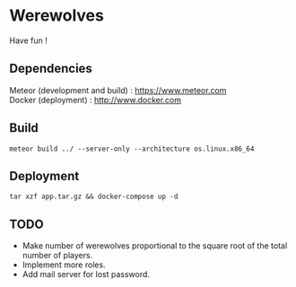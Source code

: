 # Werewolves
Have fun !

## Dependencies
Meteor (development and build) : https://www.meteor.com  
Docker (deployment) : http://www.docker.com

## Build
`meteor build ../ --server-only --architecture os.linux.x86_64`

## Deployment
`tar xzf app.tar.gz && docker-compose up -d`

## TODO
- Make number of werewolves proportional to the square root of the total number of players.
- Implement more roles.
- Add mail server for lost password.
